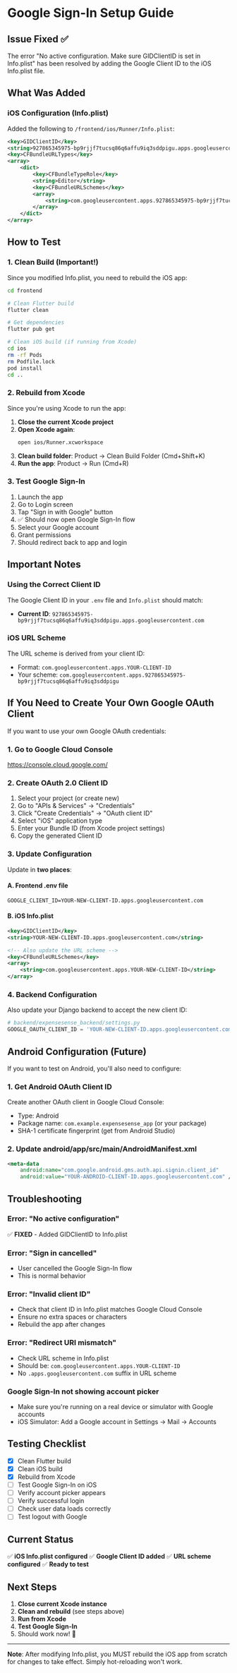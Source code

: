 # Google Sign-In Setup Guide

## Issue Fixed ✅

The error "No active configuration. Make sure GIDClientID is set in Info.plist" has been resolved by adding the Google Client ID to the iOS Info.plist file.

## What Was Added

### iOS Configuration (Info.plist)

Added the following to `/frontend/ios/Runner/Info.plist`:

```xml
<key>GIDClientID</key>
<string>927865345975-bp9rjjf7tucsq86q6affu9iq3sddpigu.apps.googleusercontent.com</string>
<key>CFBundleURLTypes</key>
<array>
    <dict>
        <key>CFBundleTypeRole</key>
        <string>Editor</string>
        <key>CFBundleURLSchemes</key>
        <array>
            <string>com.googleusercontent.apps.927865345975-bp9rjjf7tucsq86q6affu9iq3sddpigu</string>
        </array>
    </dict>
</array>
```

## How to Test

### 1. Clean Build (Important!)

Since you modified Info.plist, you need to rebuild the iOS app:

```bash
cd frontend

# Clean Flutter build
flutter clean

# Get dependencies
flutter pub get

# Clean iOS build (if running from Xcode)
cd ios
rm -rf Pods
rm Podfile.lock
pod install
cd ..
```

### 2. Rebuild from Xcode

Since you're using Xcode to run the app:

1. **Close the current Xcode project**
2. **Open Xcode again**:
   ```bash
   open ios/Runner.xcworkspace
   ```
3. **Clean build folder**: Product → Clean Build Folder (Cmd+Shift+K)
4. **Run the app**: Product → Run (Cmd+R)

### 3. Test Google Sign-In

1. Launch the app
2. Go to Login screen
3. Tap "Sign in with Google" button
4. ✅ Should now open Google Sign-In flow
5. Select your Google account
6. Grant permissions
7. Should redirect back to app and login

## Important Notes

### Using the Correct Client ID

The Google Client ID in your `.env` file and `Info.plist` should match:

- **Current ID**: `927865345975-bp9rjjf7tucsq86q6affu9iq3sddpigu.apps.googleusercontent.com`

### iOS URL Scheme

The URL scheme is derived from your client ID:
- Format: `com.googleusercontent.apps.YOUR-CLIENT-ID`
- Your scheme: `com.googleusercontent.apps.927865345975-bp9rjjf7tucsq86q6affu9iq3sddpigu`

## If You Need to Create Your Own Google OAuth Client

If you want to use your own Google OAuth credentials:

### 1. Go to Google Cloud Console
https://console.cloud.google.com/

### 2. Create OAuth 2.0 Client ID

1. Select your project (or create new)
2. Go to "APIs & Services" → "Credentials"
3. Click "Create Credentials" → "OAuth client ID"
4. Select "iOS" application type
5. Enter your Bundle ID (from Xcode project settings)
6. Copy the generated Client ID

### 3. Update Configuration

Update in **two places**:

#### A. Frontend .env file
```properties
GOOGLE_CLIENT_ID=YOUR-NEW-CLIENT-ID.apps.googleusercontent.com
```

#### B. iOS Info.plist
```xml
<key>GIDClientID</key>
<string>YOUR-NEW-CLIENT-ID.apps.googleusercontent.com</string>

<!-- Also update the URL scheme -->
<key>CFBundleURLSchemes</key>
<array>
    <string>com.googleusercontent.apps.YOUR-NEW-CLIENT-ID</string>
</array>
```

### 4. Backend Configuration

Also update your Django backend to accept the new client ID:

```python
# backend/expensesense_backend/settings.py
GOOGLE_OAUTH_CLIENT_ID = 'YOUR-NEW-CLIENT-ID.apps.googleusercontent.com'
```

## Android Configuration (Future)

If you want to test on Android, you'll also need to configure:

### 1. Get Android OAuth Client ID

Create another OAuth client in Google Cloud Console:
- Type: Android
- Package name: `com.example.expensesense_app` (or your package)
- SHA-1 certificate fingerprint (get from Android Studio)

### 2. Update android/app/src/main/AndroidManifest.xml

```xml
<meta-data
    android:name="com.google.android.gms.auth.api.signin.client_id"
    android:value="YOUR-ANDROID-CLIENT-ID.apps.googleusercontent.com" />
```

## Troubleshooting

### Error: "No active configuration"
✅ **FIXED** - Added GIDClientID to Info.plist

### Error: "Sign in cancelled"
- User cancelled the Google Sign-In flow
- This is normal behavior

### Error: "Invalid client ID"
- Check that client ID in Info.plist matches Google Cloud Console
- Ensure no extra spaces or characters
- Rebuild the app after changes

### Error: "Redirect URI mismatch"
- Check URL scheme in Info.plist
- Should be: `com.googleusercontent.apps.YOUR-CLIENT-ID`
- No `.apps.googleusercontent.com` suffix in URL scheme

### Google Sign-In not showing account picker
- Make sure you're running on a real device or simulator with Google accounts
- iOS Simulator: Add a Google account in Settings → Mail → Accounts

## Testing Checklist

- [x] Clean Flutter build
- [x] Clean iOS build
- [x] Rebuild from Xcode
- [ ] Test Google Sign-In on iOS
- [ ] Verify account picker appears
- [ ] Verify successful login
- [ ] Check user data loads correctly
- [ ] Test logout with Google

## Current Status

✅ **iOS Info.plist configured**
✅ **Google Client ID added**
✅ **URL scheme configured**
✅ **Ready to test**

## Next Steps

1. **Close current Xcode instance**
2. **Clean and rebuild** (see steps above)
3. **Run from Xcode**
4. **Test Google Sign-In** 
5. Should work now! 🎉

---

**Note**: After modifying Info.plist, you MUST rebuild the iOS app from scratch for changes to take effect. Simply hot-reloading won't work.
